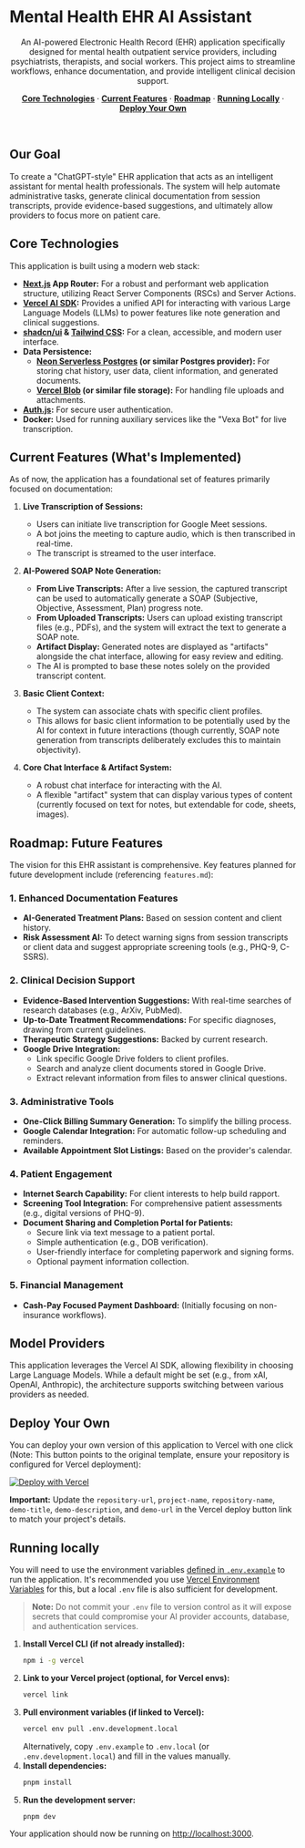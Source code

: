 # Mental Health EHR AI Assistant

<p align="center">
  An AI-powered Electronic Health Record (EHR) application specifically designed for mental health outpatient service providers, including psychiatrists, therapists, and social workers. This project aims to streamline workflows, enhance documentation, and provide intelligent clinical decision support.
</p>

<p align="center">
  <a href="#core-technologies"><strong>Core Technologies</strong></a> ·
  <a href="#current-features"><strong>Current Features</strong></a> ·
  <a href="#roadmap-future-features"><strong>Roadmap</strong></a> ·
  <a href="#running-locally"><strong>Running Locally</strong></a> ·
  <a href="#deploy-your-own"><strong>Deploy Your Own</strong></a>
</p>
<br/>

## Our Goal

To create a "ChatGPT-style" EHR application that acts as an intelligent assistant for mental health professionals. The system will help automate administrative tasks, generate clinical documentation from session transcripts, provide evidence-based suggestions, and ultimately allow providers to focus more on patient care.

## Core Technologies

This application is built using a modern web stack:

- **[Next.js](https://nextjs.org) App Router:** For a robust and performant web application structure, utilizing React Server Components (RSCs) and Server Actions.
- **[Vercel AI SDK](https://sdk.vercel.ai/docs):** Provides a unified API for interacting with various Large Language Models (LLMs) to power features like note generation and clinical suggestions.
- **[shadcn/ui](https://ui.shadcn.com) & [Tailwind CSS](https://tailwindcss.com):** For a clean, accessible, and modern user interface.
- **Data Persistence:**
  - **[Neon Serverless Postgres](https://vercel.com/marketplace/neon) (or similar Postgres provider):** For storing chat history, user data, client information, and generated documents.
  - **[Vercel Blob](https://vercel.com/storage/blob) (or similar file storage):** For handling file uploads and attachments.
- **[Auth.js](https://authjs.dev):** For secure user authentication.
- **Docker:** Used for running auxiliary services like the "Vexa Bot" for live transcription.

## Current Features (What's Implemented)

As of now, the application has a foundational set of features primarily focused on documentation:

1.  **Live Transcription of Sessions:**
    *   Users can initiate live transcription for Google Meet sessions.
    *   A bot joins the meeting to capture audio, which is then transcribed in real-time.
    *   The transcript is streamed to the user interface.

2.  **AI-Powered SOAP Note Generation:**
    *   **From Live Transcripts:** After a live session, the captured transcript can be used to automatically generate a SOAP (Subjective, Objective, Assessment, Plan) progress note.
    *   **From Uploaded Transcripts:** Users can upload existing transcript files (e.g., PDFs), and the system will extract the text to generate a SOAP note.
    *   **Artifact Display:** Generated notes are displayed as "artifacts" alongside the chat interface, allowing for easy review and editing.
    *   The AI is prompted to base these notes solely on the provided transcript content.

3.  **Basic Client Context:**
    *   The system can associate chats with specific client profiles.
    *   This allows for basic client information to be potentially used by the AI for context in future interactions (though currently, SOAP note generation from transcripts deliberately excludes this to maintain objectivity).

4.  **Core Chat Interface & Artifact System:**
    *   A robust chat interface for interacting with the AI.
    *   A flexible "artifact" system that can display various types of content (currently focused on text for notes, but extendable for code, sheets, images).

## Roadmap: Future Features

The vision for this EHR assistant is comprehensive. Key features planned for future development include (referencing `features.md`):

### 1. Enhanced Documentation Features
-   **AI-Generated Treatment Plans:** Based on session content and client history.
-   **Risk Assessment AI:** To detect warning signs from session transcripts or client data and suggest appropriate screening tools (e.g., PHQ-9, C-SSRS).

### 2. Clinical Decision Support
-   **Evidence-Based Intervention Suggestions:** With real-time searches of research databases (e.g., ArXiv, PubMed).
-   **Up-to-Date Treatment Recommendations:** For specific diagnoses, drawing from current guidelines.
-   **Therapeutic Strategy Suggestions:** Backed by current research.
-   **Google Drive Integration:**
    -   Link specific Google Drive folders to client profiles.
    -   Search and analyze client documents stored in Google Drive.
    -   Extract relevant information from files to answer clinical questions.

### 3. Administrative Tools
-   **One-Click Billing Summary Generation:** To simplify the billing process.
-   **Google Calendar Integration:** For automatic follow-up scheduling and reminders.
-   **Available Appointment Slot Listings:** Based on the provider's calendar.

### 4. Patient Engagement
-   **Internet Search Capability:** For client interests to help build rapport.
-   **Screening Tool Integration:** For comprehensive patient assessments (e.g., digital versions of PHQ-9).
-   **Document Sharing and Completion Portal for Patients:**
    -   Secure link via text message to a patient portal.
    -   Simple authentication (e.g., DOB verification).
    -   User-friendly interface for completing paperwork and signing forms.
    -   Optional payment information collection.

### 5. Financial Management
-   **Cash-Pay Focused Payment Dashboard:** (Initially focusing on non-insurance workflows).

## Model Providers

This application leverages the Vercel AI SDK, allowing flexibility in choosing Large Language Models. While a default might be set (e.g., from xAI, OpenAI, Anthropic), the architecture supports switching between various providers as needed.

## Deploy Your Own

You can deploy your own version of this application to Vercel with one click (Note: This button points to the original template, ensure your repository is configured for Vercel deployment):

[![Deploy with Vercel](https://vercel.com/button)](https://vercel.com/new/clone?repository-url=https%3A%2F%2Fgithub.com%2Fvercel%2Fai-chatbot&env=AUTH_SECRET&envDescription=Generate%20a%20random%20secret%20to%20use%20for%20authentication&envLink=https%3A%2F%2Fgenerate-secret.vercel.app%2F32&project-name=mental-health-ehr-ai&repository-name=mental-health-ehr-ai&demo-title=Mental%20Health%20EHR%20AI&demo-description=An%20AI-powered%20EHR%20for%20mental%20health%20professionals.&demo-url=https%3A%2F%2Fyour-deployment-url.vercel.app&products=%5B%7B%22type%22%3A%22integration%22%2C%22protocol%22%3A%22ai%22%2C%22productSlug%22%3A%22grok%22%2C%22integrationSlug%22%3A%22xai%22%7D%2C%7B%22type%22%3A%22integration%22%2C%22protocol%22%3A%22storage%22%2C%22productSlug%22%3A%22neon%22%2C%22integrationSlug%22%3A%22neon%22%7D%2C%7B%22type%22%3A%22blob%22%7D%5D)

**Important:** Update the `repository-url`, `project-name`, `repository-name`, `demo-title`, `demo-description`, and `demo-url` in the Vercel deploy button link to match your project's details.

## Running locally

You will need to use the environment variables [defined in `.env.example`](.env.example) to run the application. It's recommended you use [Vercel Environment Variables](https://vercel.com/docs/projects/environment-variables) for this, but a local `.env` file is also sufficient for development.

> **Note:** Do not commit your `.env` file to version control as it will expose secrets that could compromise your AI provider accounts, database, and authentication services.

1.  **Install Vercel CLI (if not already installed):**
    ```bash
    npm i -g vercel
    ```
2.  **Link to your Vercel project (optional, for Vercel envs):**
    ```bash
    vercel link
    ```
3.  **Pull environment variables (if linked to Vercel):**
    ```bash
    vercel env pull .env.development.local
    ```
    Alternatively, copy `.env.example` to `.env.local` (or `.env.development.local`) and fill in the values manually.
4.  **Install dependencies:**
    ```bash
    pnpm install
    ```
5.  **Run the development server:**
    ```bash
    pnpm dev
    ```

Your application should now be running on [http://localhost:3000](http://localhost:3000).
